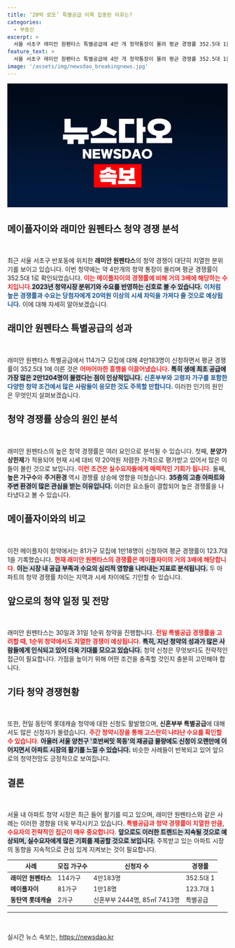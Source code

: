 ```yaml
---
title: ‘20억 로또’ 특별공급 이목 집중된 이유는?
categories:
  - 부동산
excerpt: >
  서울 서초구 래미안 원펜타스 특별공급에 4만 개 청약통장이 몰려 평균 경쟁률 352.5대 1을 기록했습니다. 30~31일 1순위 청약이 더욱 치열해질 전망! 이 아파트는 무려 20억 시세 차익이 기대되며, 과연 로또 아파트의 주인공은 누가 될까요?
feature_text: >
  서울 서초구 래미안 원펜타스 특별공급에 4만 개 청약통장이 몰려 평균 경쟁률 352.5대 1을 기록했습니다. 30~31일 1순위 청약이 더욱 치열해질 전망! 이 아파트는 무려 20억 시세 차익이 기대되며, 과연 로또 아파트의 주인공은 누가 될까요?
image: '/assets/img/newsdao_breakingnews.jpg'
---
```


<p><img src="/assets/img/newsdao_breakingnews.jpg" alt="pcversion 속보" /></p>

<h2 data-ke-size="size26">메이플자이와 래미안 원펜타스 청약 경쟁 분석</h2>

<p data-ke-size="size16">&nbsp;</p>

<p>최근 서울 서초구 반포동에 위치한 <b>래미안 원펜타스</b>의 청약 경쟁이 대단히 치열한 분위기를 보이고 있습니다. 이번 청약에는 약 4만개의 청약 통장이 몰리며 평균 경쟁률이 352.5대 1로 확인되었습니다. <b><span style="color: #ee2323;">이는 메이플자이의 경쟁률에 비해 거의 3배에 해당하는 수치입니다.</span></b><b><span style="background-color: #21538527;">2023년 청약시장 분위기와 수요를 반영하는 신호로 볼 수 있습니다.</span></b> <b><span style="color: #1a5490;">이처럼 높은 경쟁률과 수요는 당첨자에게 20억원 이상의 시세 차익을 가져다 줄 것으로 예상됩니다.</span></b> 이에 대해 자세히 알아보겠습니다.</p>

<h2 data-ke-size="size26">래미안 원펜타스 특별공급의 성과</h2>

<p data-ke-size="size16">&nbsp;</p>

<p>래미안 원펜타스 특별공급에서 114가구 모집에 대해 4만183명이 신청하면서 평균 경쟁률이 352.5대 1에 이른 것은 <b><span style="color: #ee2323;">어마어마한 흥행을 이끌어냈습니다.</span></b> <b><span style="background-color: #21538527;">특히 생애 최초 공급에 가장 많은 2만1204명이 몰렸다는 점이 인상적입니다.</span></b> <b><span style="color: #1a5490;">신혼부부와 고령자 가구를 포함한 다양한 청약 조건에서 많은 사람들이 응모한 것도 주목할 만합니다.</span></b> 이러한 인기의 원인은 무엇인지 살펴보겠습니다.</p>

<h2 data-ke-size="size26">청약 경쟁률 상승의 원인 분석</h2>

<p data-ke-size="size16">&nbsp;</p>

<p>래미안 원펜타스의 높은 청약 경쟁률은 여러 요인으로 분석될 수 있습니다. 첫째, <b>분양가 상한제</b>가 적용되어 현재 시세 대비 약 20억원 저렴한 가격으로 평가받고 있어서 많은 이들이 몰린 것으로 보입니다. <b><span style="color: #ee2323;">이런 조건은 실수요자들에게 매력적인 기회가 됩니다.</span></b> 둘째, <b>높은 가구수</b>와 <b>주거환경</b> 역시 경쟁률 상승에 영향을 미쳤습니다. <b><span style="background-color: #21538527;">35층의 고층 아파트와 주변 환경이 많은 관심을 받는 이유입니다.</span></b> 이러한 요소들이 결합되어 높은 경쟁률을 나타냈다고 볼 수 있습니다.</p>

<h2 data-ke-size="size26">메이플자이와의 비교</h2>

<p data-ke-size="size16">&nbsp;</p>

<p>이전 메이플자이 청약에서는 81가구 모집에 1만18명이 신청하여 평균 경쟁률이 123.7대 1을 기록했습니다. <b><span style="color: #ee2323;">현재 래미안 원펜타스의 경쟁률은 메이플자이의 거의 3배에 해당합니다.</span></b> <b><span style="background-color: #21538527;">이는 시장 내 공급 부족과 수요의 심리적 영향을 나타내는 지표로 분석됩니다.</span></b> 두 아파트의 청약 경쟁률 차이는 지역과 시세 차이에도 기인할 수 있습니다. </p>

<h2 data-ke-size="size26">앞으로의 청약 일정 및 전망</h2>

<p data-ke-size="size16">&nbsp;</p>

<p>래미안 원펜타스는 30일과 31일 1순위 청약을 진행합니다. <b><span style="color: #ee2323;">전일 특별공급 경쟁률을 고려할 때, 1순위 청약에서도 치열한 경쟁이 예상됩니다.</span></b> <b><span style="background-color: #21538527;">특히, 지난 청약의 성과가 많은 사람들에게 인식되고 있어 더욱 기대를 모으고 있습니다.</span></b> 청약 신청은 무엇보다도 전략적인 접근이 필요합니다. 가점을 높이기 위해 어떤 조건을 충족할 것인지 충분히 고민해야 합니다. </p>

<h2 data-ke-size="size26">기타 청약 경쟁현황</h2>

<p data-ke-size="size16">&nbsp;</p>

<p>또한, 전일 동탄역 롯데캐슬 청약에 대한 신청도 활발했으며, <b>신혼부부 특별공급</b>에 대해서도 많은 신청자가 몰렸습니다. <b><span style="color: #ee2323;">주간 청약시장을 통해 고스란히 나타난 수요를 확인할 수 있습니다.</span></b> <b><span style="background-color: #21538527;">아울러 서울 양천구 '호반써밋 목동'의 재공급 물량에도 신청이 오랜만에 이어지면서 아파트 시장의 활기를 느낄 수 있습니다.</span></b> 비슷한 사례들이 반복되고 있어 앞으로의 청약전망도 긍정적으로 보여집니다.</p>

<h2 data-ke-size="size26">결론</h2>

<p data-ke-size="size16">&nbsp;</p>

<p>서울 내 아파트 청약 시장은 최근 들어 활기를 띠고 있으며, 래미안 원펜타스와 같은 사례는 이러한 경향을 더욱 부각시키고 있습니다. <b><span style="color: #ee2323;">특별공급과 청약 경쟁률이 치열한 만큼, 수요자의 전략적인 접근이 매우 중요합니다.</span></b> <b><span style="background-color: #21538527;">앞으로도 이러한 트렌드는 지속될 것으로 예상되며, 실수요자에게 많은 기회를 제공할 것으로 보입니다.</span></b> 주목받고 있는 아파트 시장의 동향을 지속적으로 관심 있게 지켜보는 것이 필요합니다.</p>

<p data-ke-size="size16"></p>

<table>
  <thead>
    <tr>
      <th>사례</th>
      <th>모집 가구수</th>
      <th>신청자 수</th>
      <th>경쟁률</th>
    </tr>
  </thead>
  <tbody>
    <tr>
      <td><b>래미안 원펜타스</b></td>
      <td>114가구</td>
      <td>4만183명</td>
      <td>352.5대 1</td>
    </tr>
    <tr>
      <td><b>메이플자이</b></td>
      <td>81가구</td>
      <td>1만18명</td>
      <td>123.7대 1</td>
    </tr>
    <tr>
      <td><b>동탄역 롯데캐슬</b></td>
      <td>2가구</td>
      <td>신혼부부 2444명, 85㎡ 7413명</td>
      <td>특별공급</td>
    </tr>
  </tbody>
</table>

<hr/>

<p data-ke-size="size16">&nbsp;</p>
실시간 뉴스 속보는, <a href="https://newsdao.kr" rel="dofollow">https://newsdao.kr</a>



